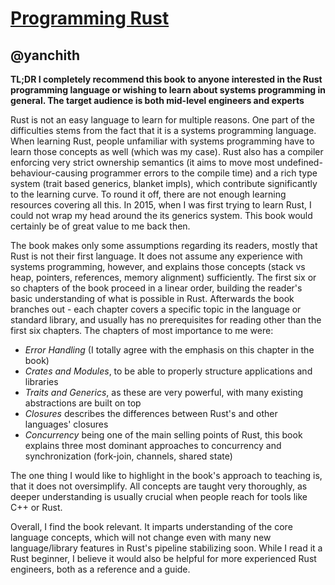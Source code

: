 # [Programming Rust](http://shop.oreilly.com/product/0636920040385.do)

## @yanchith

**TL;DR I completely recommend this book to anyone interested in the Rust
programming language or wishing to learn about systems programming in general.
The target audience is both mid-level engineers and experts**

Rust is not an easy language to learn for multiple reasons. One part of the
difficulties stems from the fact that it is a systems programming language.
When learning Rust, people unfamiliar with systems programming have to learn
those concepts as well (which was my case). Rust also has a compiler enforcing
very strict ownership semantics (it aims to move most undefined-behaviour-causing
programmer errors to the compile time) and a rich type system (trait
based generics, blanket impls), which contribute significantly to the learning curve.
To round it off, there are not enough learning resources covering all this.
In 2015, when I was first trying to learn Rust, I could not wrap my head
around the its generics system. This book would certainly be of great value to
me back then.

The book makes only some assumptions regarding its readers, mostly that Rust is not
their first language. It does not assume any experience with systems programming,
however, and explains those concepts (stack vs heap, pointers, references,
memory alignment) sufficiently. The first six or so chapters of the book proceed
in a linear order, building the reader's basic understanding of what is possible
in Rust. Afterwards the book branches out - each chapter covers a specific topic
in the language or standard library, and usually has no prerequisites for reading
other than the first six chapters. The chapters of most importance to me were:

- *Error Handling* (I totally agree with the emphasis on this chapter in the book)
- *Crates and Modules*, to be able to properly structure applications and libraries
- *Traits and Generics*, as these are very powerful, with many existing abstractions
are built on top
- *Closures* describes the differences between Rust's and other languages' closures
- *Concurrency* being one of the main selling points of Rust, this book explains
three most dominant approaches to concurrency and synchronization (fork-join,
channels, shared state)

The one thing I would like to highlight in the book's approach to teaching is,
that it does not oversimplify. All concepts are taught very thoroughly, as
deeper understanding is usually crucial when people reach for tools like C++
or Rust.

Overall, I find the book relevant. It imparts understanding of the core
language concepts, which will not change even with many new language/library features
in Rust's pipeline stabilizing soon. While I read it a Rust beginner, I believe
it would also be helpful for more experienced Rust engineers, both as a reference
and a guide.